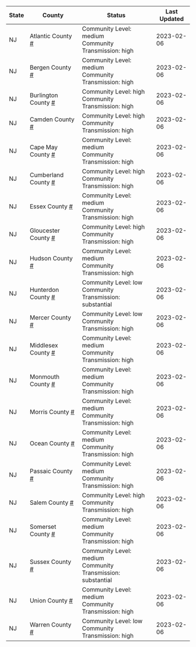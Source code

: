 State | County | Status | Last Updated
--- | --- | --- | --- 
NJ | Atlantic County <a href="#atlantic_county">#</a> | <a name="atlantic_county"></a>Community Level: medium<br/>Community Transmission: high | 2023-02-06
NJ | Bergen County <a href="#bergen_county">#</a> | <a name="bergen_county"></a>Community Level: medium<br/>Community Transmission: high | 2023-02-06
NJ | Burlington County <a href="#burlington_county">#</a> | <a name="burlington_county"></a>Community Level: high<br/>Community Transmission: high | 2023-02-06
NJ | Camden County <a href="#camden_county">#</a> | <a name="camden_county"></a>Community Level: high<br/>Community Transmission: high | 2023-02-06
NJ | Cape May County <a href="#cape_may_county">#</a> | <a name="cape_may_county"></a>Community Level: medium<br/>Community Transmission: high | 2023-02-06
NJ | Cumberland County <a href="#cumberland_county">#</a> | <a name="cumberland_county"></a>Community Level: high<br/>Community Transmission: high | 2023-02-06
NJ | Essex County <a href="#essex_county">#</a> | <a name="essex_county"></a>Community Level: medium<br/>Community Transmission: high | 2023-02-06
NJ | Gloucester County <a href="#gloucester_county">#</a> | <a name="gloucester_county"></a>Community Level: high<br/>Community Transmission: high | 2023-02-06
NJ | Hudson County <a href="#hudson_county">#</a> | <a name="hudson_county"></a>Community Level: medium<br/>Community Transmission: high | 2023-02-06
NJ | Hunterdon County <a href="#hunterdon_county">#</a> | <a name="hunterdon_county"></a>Community Level: low<br/>Community Transmission: substantial | 2023-02-06
NJ | Mercer County <a href="#mercer_county">#</a> | <a name="mercer_county"></a>Community Level: low<br/>Community Transmission: high | 2023-02-06
NJ | Middlesex County <a href="#middlesex_county">#</a> | <a name="middlesex_county"></a>Community Level: medium<br/>Community Transmission: high | 2023-02-06
NJ | Monmouth County <a href="#monmouth_county">#</a> | <a name="monmouth_county"></a>Community Level: medium<br/>Community Transmission: high | 2023-02-06
NJ | Morris County <a href="#morris_county">#</a> | <a name="morris_county"></a>Community Level: medium<br/>Community Transmission: high | 2023-02-06
NJ | Ocean County <a href="#ocean_county">#</a> | <a name="ocean_county"></a>Community Level: medium<br/>Community Transmission: high | 2023-02-06
NJ | Passaic County <a href="#passaic_county">#</a> | <a name="passaic_county"></a>Community Level: medium<br/>Community Transmission: high | 2023-02-06
NJ | Salem County <a href="#salem_county">#</a> | <a name="salem_county"></a>Community Level: high<br/>Community Transmission: high | 2023-02-06
NJ | Somerset County <a href="#somerset_county">#</a> | <a name="somerset_county"></a>Community Level: medium<br/>Community Transmission: high | 2023-02-06
NJ | Sussex County <a href="#sussex_county">#</a> | <a name="sussex_county"></a>Community Level: medium<br/>Community Transmission: substantial | 2023-02-06
NJ | Union County <a href="#union_county">#</a> | <a name="union_county"></a>Community Level: medium<br/>Community Transmission: high | 2023-02-06
NJ | Warren County <a href="#warren_county">#</a> | <a name="warren_county"></a>Community Level: low<br/>Community Transmission: high | 2023-02-06
